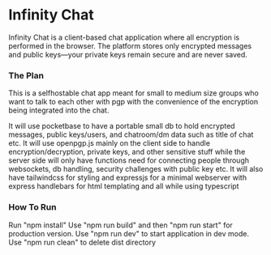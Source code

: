 # Infinity Chat

Infinity Chat is a client-based chat application where all encryption is performed in the browser. The platform stores only encrypted messages and public keys—your private keys remain secure and are never saved.

### The Plan
This is a selfhostable chat app meant for small to medium size groups who want to talk to each other with pgp with the convenience of the encryption being integrated into the chat.

It will use pocketbase to have a portable small db to hold encrypted messages, public keys/users, and chatroom/dm data such as title of chat etc.
It will use openpgp.js mainly on the client side to handle encryption/decryption, private keys, and other sensitive stuff while the server side will only have functions need for connecting people through websockets, db handling, security challenges with public key etc.
It will also have tailwindcss for styling and expressjs for a minimal webserver with express handlebars for html templating and all while using typescript

### How To Run
Run "npm install"
Use "npm run build" and then "npm run start" for production version.
Use "npm run dev" to start application in dev mode.
Use "npm run clean" to delete dist directory 